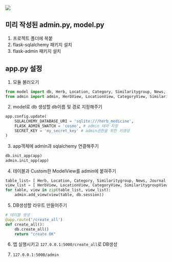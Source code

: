 ![](http://cfile21.uf.tistory.com/image/99A76D405D4E767A07A905)

## 미리 작성된 admin.py, model.py
1. 프로젝트 폴더에 복붙
2. flask-sqlalchemy 패키지 설치
3. flask-admin 패키지 설치
 
## app.py 설정
1. 모듈 불러오기 
```python
from model import db, Herb, Location, Category, Similaritygroup, News, Journal
from admin import admin, HerbView, LocationView, CategoryView, SimilaritygroupView, NewsView, JournalView
```
2. model로 db 생성할 db이름 및 경로 지정해주기
```python
app.config.update(
    SQLALCHEMY_DATABASE_URI = 'sqlite:///herb_medicine',
    FLASK_ADMIN_SWATCH = 'cosmo', # admin 테마 지정
    SECRET_KEY = 'my_secret_key' # admin권한을 위한 키생성
)
```

3. app객체에 admin과 sqlalchemy 연결해주기
```python
db.init_app(app)
admin.init_app(app)
```

4. 테이블과 Custom한 ModelView를 admin에 붙혀주기
```python
table_list= [ Herb, Location, Category, Similaritygroup, News, Journal ]
view_list = [ HerbView, LocationView, CategoryView, SimilaritygroupView, NewsView, JournalView ]
for table, view in zip(table_list, view_list):
    admin.add_view(view(table, db.session))
```

5. DB생성할 라우트 만들어주기
```python
# 테이블 생성
@app.route('/create_all')
def create_all():
    db.create_all()
    return "create OK"
```

6. 앱 실행시키고 `127.0.0.1:5000/create_all`로 DB생성

7. `127.0.0.1:5000/admin`